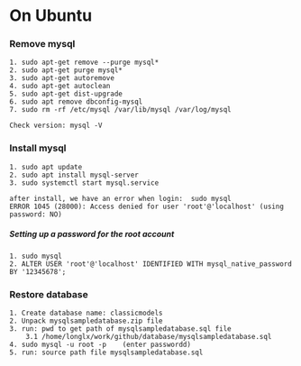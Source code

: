 # On Ubuntu

### Remove mysql

    1. sudo apt-get remove --purge mysql*
    2. sudo apt-get purge mysql*
    3. sudo apt-get autoremove
    4. sudo apt-get autoclean
    5. sudo apt-get dist-upgrade
    6. sudo apt remove dbconfig-mysql
    7. sudo rm -rf /etc/mysql /var/lib/mysql /var/log/mysql

    Check version: mysql -V

### Install mysql

    1. sudo apt update
    2. sudo apt install mysql-server
    3. sudo systemctl start mysql.service

    after install, we have an error when login:  sudo mysql
    ERROR 1045 (28000): Access denied for user 'root'@'localhost' (using password: NO)

##### Setting up a password for the root account

    1. sudo mysql
    2. ALTER USER 'root'@'localhost' IDENTIFIED WITH mysql_native_password BY '12345678';

### Restore database

    1. Create database name: classicmodels
    2. Unpack mysqlsampledatabase.zip file
    3. run: pwd to get path of mysqlsampledatabase.sql file
        3.1 /home/longlx/work/github/database/mysqlsampledatabase.sql
    4. sudo mysql -u root -p    (enter passwordd)
    5. run: source path file mysqlsampledatabase.sql
